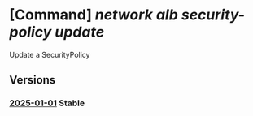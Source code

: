 # [Command] _network alb security-policy update_

Update a SecurityPolicy

## Versions

### [2025-01-01](/Resources/mgmt-plane/L3N1YnNjcmlwdGlvbnMve30vcmVzb3VyY2Vncm91cHMve30vcHJvdmlkZXJzL21pY3Jvc29mdC5zZXJ2aWNlbmV0d29ya2luZy90cmFmZmljY29udHJvbGxlcnMve30vc2VjdXJpdHlwb2xpY2llcy97fQ==/2025-01-01.xml) **Stable**

<!-- mgmt-plane /subscriptions/{}/resourcegroups/{}/providers/microsoft.servicenetworking/trafficcontrollers/{}/securitypolicies/{} 2025-01-01 -->
